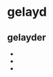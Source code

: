 # gelayd

## gelayder
*
*
*
#
#
#




                                                                                        
                                                                                        






                                                                                 

